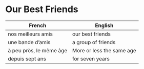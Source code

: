 # Our Best Friends

| French                    | English                   |
|---------------------------|---------------------------|
| nos meilleurs amis        | our best friends          |
| une bande d’amis          | a group of friends        |
| à peu pròs, le même âge | More or less the same age |
| depuis sept ans           | for seven years           |